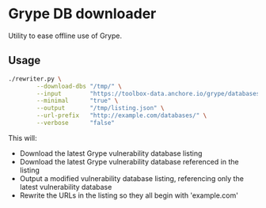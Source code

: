 # Grype DB downloader

Utility to ease offline use of Grype.

## Usage

```bash
./rewriter.py \
        --download-dbs "/tmp/" \
        --input        "https://toolbox-data.anchore.io/grype/databases/listing.json" \
        --minimal      "true" \
        --output       "/tmp/listing.json" \
        --url-prefix   "http://example.com/databases/" \
        --verbose      "false"
```

This will:

- Download the latest Grype vulnerability database listing
- Download the latest Grype vulnerability database referenced in the listing
- Output a modified vulnerability database listing, referencing only the latest vulnerability database
- Rewrite the URLs in the listing so they all begin with 'example.com'
